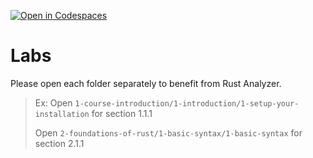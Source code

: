 [![Open in Codespaces](https://classroom.github.com/assets/launch-codespace-2972f46106e565e64193e422d61a12cf1da4916b45550586e14ef0a7c637dd04.svg)](https://classroom.github.com/open-in-codespaces?assignment_repo_id=16395679)
# Labs

Please open each folder separately to benefit from Rust Analyzer.

> Ex: Open `1-course-introduction/1-introduction/1-setup-your-installation` for section 1.1.1
>
> Open `2-foundations-of-rust/1-basic-syntax/1-basic-syntax` for section 2.1.1

